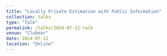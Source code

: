 ```yaml
---
title: "Locally Private Estimation with Public Information"
collection: talks
type: "Talk"
permalink: /talks/2024-07-12-talk
venue: "Clubear"
date: 2024-07-12
location: "Online"
---
```


